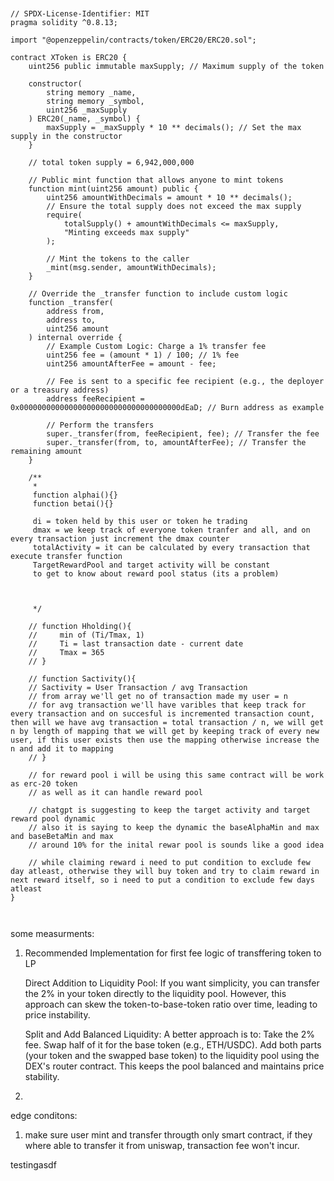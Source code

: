```


// SPDX-License-Identifier: MIT
pragma solidity ^0.8.13;

import "@openzeppelin/contracts/token/ERC20/ERC20.sol";

contract XToken is ERC20 {
    uint256 public immutable maxSupply; // Maximum supply of the token

    constructor(
        string memory _name,
        string memory _symbol,
        uint256 _maxSupply
    ) ERC20(_name, _symbol) {
        maxSupply = _maxSupply * 10 ** decimals(); // Set the max supply in the constructor
    }

    // total token supply = 6,942,000,000

    // Public mint function that allows anyone to mint tokens
    function mint(uint256 amount) public {
        uint256 amountWithDecimals = amount * 10 ** decimals();
        // Ensure the total supply does not exceed the max supply
        require(
            totalSupply() + amountWithDecimals <= maxSupply,
            "Minting exceeds max supply"
        );

        // Mint the tokens to the caller
        _mint(msg.sender, amountWithDecimals);
    }

    // Override the _transfer function to include custom logic
    function _transfer(
        address from,
        address to,
        uint256 amount
    ) internal override {
        // Example Custom Logic: Charge a 1% transfer fee
        uint256 fee = (amount * 1) / 100; // 1% fee
        uint256 amountAfterFee = amount - fee;

        // Fee is sent to a specific fee recipient (e.g., the deployer or a treasury address)
        address feeRecipient = 0x000000000000000000000000000000000000dEaD; // Burn address as example

        // Perform the transfers
        super._transfer(from, feeRecipient, fee); // Transfer the fee
        super._transfer(from, to, amountAfterFee); // Transfer the remaining amount
    }

    /**
     *
     function alphai(){}
     function betai(){}

     di = token held by this user or token he trading
     dmax = we keep track of everyone token tranfer and all, and on every transaction just increment the dmax counter
     totalActivity = it can be calculated by every transaction that execute transfer function
     TargetRewardPool and target activity will be constant
     to get to know about reward pool status (its a problem)


      
     */

    // function Hholding(){
    //     min of (Ti/Tmax, 1)
    //     Ti = last transaction date - current date
    //     Tmax = 365
    // }

    // function Sactivity(){
    // Sactivity = User Transaction / avg Transaction
    // from array we'll get no of transaction made my user = n
    // for avg transaction we'll have varibles that keep track for every transaction and on succesful is incremented transaction count, then will we have avg transaction = total transaction / n, we will get n by length of mapping that we will get by keeping track of every new user, if this user exists then use the mapping otherwise increase the n and add it to mapping
    // }

    // for reward pool i will be using this same contract will be work as erc-20 token
    // as well as it can handle reward pool

    // chatgpt is suggesting to keep the target activity and target reward pool dynamic
    // also it is saying to keep the dynamic the baseAlphaMin and max and baseBetaMin and max
    // around 10% for the inital rewar pool is sounds like a good idea

    // while claiming reward i need to put condition to exclude few day atleast, otherwise they will buy token and try to claim reward in next reward itself, so i need to put a condition to exclude few days atleast
}



```

some measurments:

1. Recommended Implementation for first fee logic of transffering token to LP

    Direct Addition to Liquidity Pool:
        If you want simplicity, you can transfer the 2% in your token directly to the liquidity pool. However, this approach can skew the token-to-base-token ratio over time, leading to price instability.

    Split and Add Balanced Liquidity:
        A better approach is to:
            Take the 2% fee.
            Swap half of it for the base token (e.g., ETH/USDC).
            Add both parts (your token and the swapped base token) to the liquidity pool using the DEX's router contract.
        This keeps the pool balanced and maintains price stability.

2. 

edge conditons:

1. make sure user mint and transfer througth only smart contract, if they where able to transfer it from uniswap, transaction fee won't incur.


testingasdf